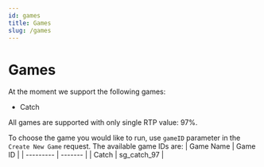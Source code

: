 ```yaml
---
id: games
title: Games
slug: /games
---
```


# Games

At the moment we support the following games:

-   Catch

All games are supported with only single RTP value: 97%.

To choose the game you would like to run, use `gameID` parameter in the `Create New Game` request. The available game IDs are:
| Game Name | Game ID |
| --------- | ------- |
| Catch | sg_catch_97 |
